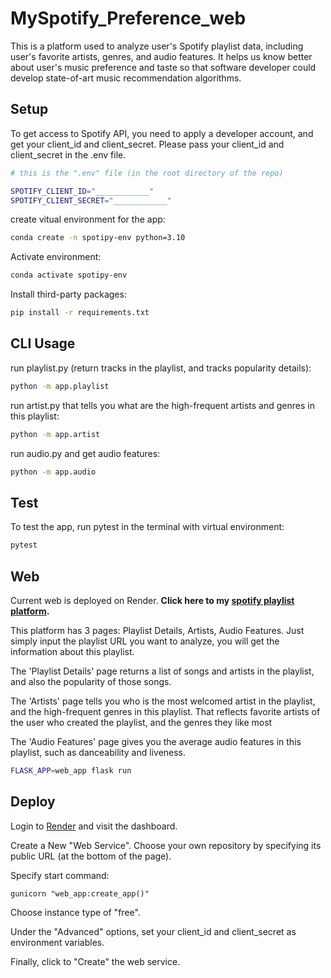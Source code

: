 # MySpotify_Preference_web

This is a platform used to analyze user's Spotify playlist data, including user's favorite artists, genres, and audio features. It helps us know better about user's music preference and taste so that software developer could develop state-of-art music recommendation algorithms.

## Setup

To get access to Spotify API, you need to apply a developer account, and get your client_id and client_secret. Please pass your client_id and client_secret in the .env file.

```sh
# this is the ".env" file (in the root directory of the repo)

SPOTIFY_CLIENT_ID="____________"
SPOTIFY_CLIENT_SECRET="____________"
```

create vitual environment for the app:

```sh
conda create -n spotipy-env python=3.10
```

Activate environment:
```sh
conda activate spotipy-env
```

Install third-party packages:

```sh
pip install -r requirements.txt
```

## CLI Usage

run playlist.py (return tracks in the playlist, and tracks popularity details):
```sh
python -m app.playlist
```

run artist.py that tells you what are the high-frequent artists and genres in this playlist:
```sh
python -m app.artist
```

run audio.py and get audio features:
```sh
python -m app.audio
```
## Test

To test the app, run pytest in the terminal with virtual environment:

```sh
pytest
```

## Web

Current web is deployed on Render. **Click here to my [spotify playlist platform](https://spotify-playlist-platform.onrender.com/).**

This platform has 3 pages: Playlist Details, Artists, Audio Features. Just simply input the playlist URL you want to analyze, you will get the information about this playlist.

The 'Playlist Details' page returns a list of songs and artists in the playlist, and also the popularity of those songs.

The 'Artists' page tells you who is the most welcomed artist in the playlist, and the high-frequent genres in this playlist. That reflects favorite artists of the user who created the playlist, and the genres they like most

The 'Audio Features' page gives you the average audio features in this playlist, such as danceability and liveness.

```sh
FLASK_APP=web_app flask run
```

## Deploy

Login to [Render](https://dashboard.render.com) and visit the dashboard.

Create a New "Web Service". Choose your own repository by specifying its public URL (at the bottom of the page).

Specify start command:

```
gunicorn "web_app:create_app()"
```

Choose instance type of "free".

Under the "Advanced" options, set your client_id and client_secret as environment variables.

Finally, click to "Create" the web service.

